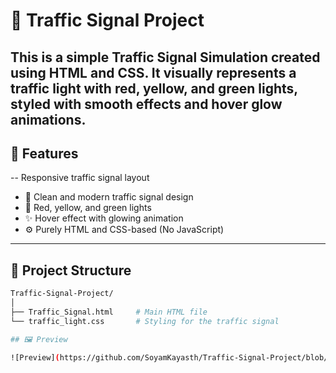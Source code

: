 # 🚦 Traffic Signal Project
This is a simple Traffic Signal Simulation created using HTML and CSS. It visually represents a traffic light with red, yellow, and green lights, styled with smooth effects and hover glow animations.
---

## 📌 Features
--  Responsive traffic signal layout
- 🎨 Clean and modern traffic signal design
- 🌈 Red, yellow, and green lights
- ✨ Hover effect with glowing animation
- ⚙️ Purely HTML and CSS-based (No JavaScript)

---

## 📁 Project Structure

```bash
Traffic-Signal-Project/
│
├── Traffic_Signal.html     # Main HTML file
└── traffic_light.css       # Styling for the traffic signal

## 🖼️ Preview

![Preview](https://github.com/SoyamKayasth/Traffic-Signal-Project/blob/main/preview.png?raw=true)

